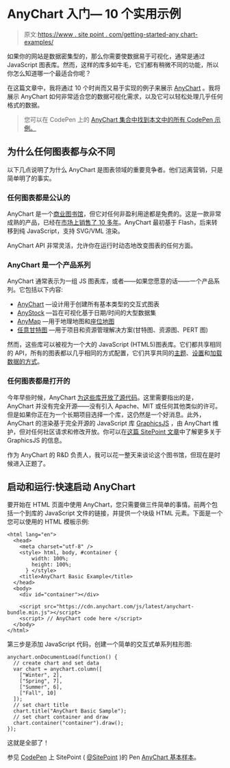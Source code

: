 # AnyChart 入门— 10 个实用示例

> 原文:[https://www . site point . com/getting-started-any chart-examples/](https://www.sitepoint.com/getting-started-anychart-examples/)

如果你的网站是数据密集型的，那么你需要使数据易于可视化，通常是通过 JavaScript 图表库。然而，这样的库多如牛毛，它们都有稍微不同的功能，所以你怎么知道哪一个最适合你呢？

在这篇文章中，我将通过 10 个时尚而又易于实现的例子来展示 [AnyChart](https://www.anychart.com) 。我将展示 AnyChart 如何非常适合您的数据可视化需求，以及它可以轻松处理几乎任何格式的数据。

> 您可以在 CodePen 上的 [AnyChart 集合中找到本文中的所有 CodePen 示例。](http://codepen.io/collection/AkLENg/)

## 为什么任何图表都与众不同

以下几点说明了为什么 AnyChart 是图表领域的重要竞争者。他们远离营销，只是简单明了的事实。

### 任何图表都是公认的

AnyChart 是一个[商业图书馆](https://www.anychart.com/buy)，但它对任何非盈利用途都是免费的。这是一款非常成熟的产品，已经在[市场上销售了 10 多年](https://en.wikipedia.org/wiki/AnyChart)。AnyChart 最初基于 Flash，后来转移到纯 JavaScript，支持 SVG/VML 渲染。

AnyChart API 非常灵活，允许你在运行时动态地改变图表的任何方面。

### AnyChart 是一个产品系列

AnyChart 通常表示为一组 JS 图表库，或者——如果您愿意的话——一个产品系列。它包括以下内容:

*   [AnyChart](https://www.anychart.com/products/anychart/overview/) —设计用于创建所有基本类型的交互式图表
*   [AnyStock](https://www.anychart.com/products/anystock/overview/) —旨在可视化基于日期/时间的大型数据集
*   [AnyMap](https://www.anychart.com/products/anymap/overview/) —用于地理地图和[座位地图](http://www.anychart.com/products/anymap/gallery/Seat_Maps/)
*   [任意甘特图](https://www.anychart.com/products/anygantt/overview/) —用于项目和资源管理解决方案(甘特图、资源图、PERT 图)

然而，这些库可以被视为一个大的 JavaScript (HTML5)图表库。它们都共享相同的 API，所有的图表都以几乎相同的方式配置，它们共享共同的[主题](https://docs.anychart.com/latest/Appearance_Settings/Themes)、[设置](https://docs.anychart.com)和[加载数据的方式](https://docs.anychart.com/Working_with_Data/Overview)。

### 任何图表都是打开的

今年早些时候，AnyChart [为这些库开放了源代码](https://www.anychart.com/blog/2017/02/28/anychart-javascript-charting-libraries-7-13-0-released-source-code-opened/)。这里需要指出的是，AnyChart 并没有完全开源——没有引入 Apache、MIT 或任何其他类似的许可。但是如果你正在为一个长期项目选择一个库，这仍然是一个好消息。此外，AnyChart 的渲染基于完全开源的 JavaScript 库 [GraphicsJS](http://www.graphicsjs.org) ，由 AnyChart 维护，但对任何社区请求和修改开放。你可以在[这篇 SitePoint 文章](https://www.sitepoint.com/introducing-graphicsjs-a-powerful-lightweight-graphics-library)中了解更多关于 GraphicsJS 的信息。

作为 AnyChart 的 R&D 负责人，我可以花一整天来谈论这个图书馆，但现在是时候进入正题了。

## 启动和运行:快速启动 AnyChart

要开始在 HTML 页面中使用 AnyChart，您只需要做三件简单的事情。前两个包括一个到库的 JavaScript 文件的链接，并提供一个块级 HTML 元素。下面是一个您可以使用的 HTML 模板示例:

```
<html lang="en">
  <head>
    <meta charset="utf-8" />
    <style> html, body, #container {
        width: 100%;
        height: 100%;
      } </style>
    <title>AnyChart Basic Example</title>
  </head>
  <body>
    <div id="container"></div>

    <script src="https://cdn.anychart.com/js/latest/anychart-bundle.min.js"></script>
    <script> // AnyChart code here </script>
  </body>
</html> 
```

第三步是添加 JavaScript 代码，创建一个简单的交互式单系列柱形图:

```
anychart.onDocumentLoad(function() {
  // create chart and set data
  var chart = anychart.column([
    ["Winter", 2],
    ["Spring", 7],
    ["Summer", 6],
    ["Fall", 10]
  ]);
  // set chart title
  chart.title("AnyChart Basic Sample");
  // set chart container and draw
  chart.container("container").draw();
}); 
```

这就是全部了！

参见 [CodePen](http://codepen.io) 上 SitePoint ( [@SitePoint](http://codepen.io/SitePoint) )的 Pen [AnyChart 基本样本](https://codepen.io/SitePoint/pen/zwpOGM/)。